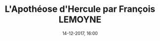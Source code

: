 ---
title: L'Apothéose d'Hercule par François LEMOYNE
titleone: L'Apothéose d'Hercule
menu: hercule
created: 26-10-2017, 15:25
date: 14-12-2017, 16:00
modified: 17-01-2018, 21:19
itempage: Article
taxonomy:
   category: [docs, fr]
content:
    items:
       '@taxonomy':
         category: [hercule, fr]
    order:
        by: default
        dir: asc
    limit: 1
    pagination: true
metadata:
    robots: 'noindex, nofollow'
    description: "présentation du texte paru dans le Mercure de France à l'occasion de l'inauguration du plafond du Salon d'Hercule du Château de Versailles, « l'Apothéose d'Hercule » par Louis XV le 26 septembre 1736 probablement écrit par le peintre François Lemoyne."
    keywords: "Palais de Versailles, Versailles, Château de Versailles, Louis 15, Louis XV, François Lemoyne, François Le Moine, Salon d'Hercule, Apothéose d'Hercule"
    image: hercule_700x448.jpg
    image_width: 700
    image_height: 448
    image_title: "François Lemoyne, Détail de « l'Apothéose d'Hercule », Salon d'Hercule, Château de Versailles"
    image_legend: "Jupiter présente Hébé, Déesse de la Jeunesse, conduite par l'Hymen à Hercule"
    'twitter:card' : summary
significantlinks: ["https://fr.wikipedia.org/wiki/Louis_XV", "https://fr.wikipedia.org/wiki/François_Lemoyne"]
specialty: ["Histoire de France", "Mythologie", "Culure de la cour de France", "Palais de Versailles", "Château de Versailles", "François Lemoyne", "François Le Moine", "Apothéose d'Hercule", "Salon d'Hercule"]
shortcode-core:
   active: true
sitemap:
   changefreq: daily
   priority: 0.6
---
